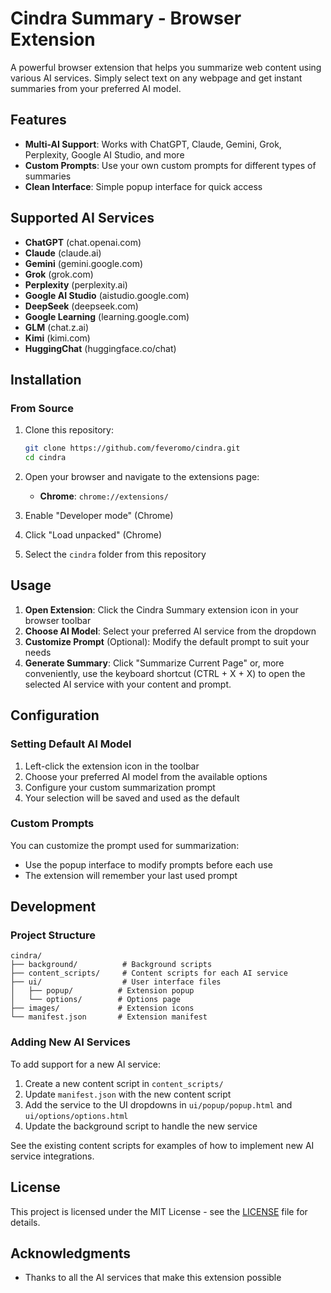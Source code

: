 # Cindra Summary - Browser Extension

A powerful browser extension that helps you summarize web content using various AI services. Simply select text on any webpage and get instant summaries from your preferred AI model.

## Features

- **Multi-AI Support**: Works with ChatGPT, Claude, Gemini, Grok, Perplexity, Google AI Studio, and more
- **Custom Prompts**: Use your own custom prompts for different types of summaries
- **Clean Interface**: Simple popup interface for quick access

## Supported AI Services

- **ChatGPT** (chat.openai.com)
- **Claude** (claude.ai)
- **Gemini** (gemini.google.com)
- **Grok** (grok.com)
- **Perplexity** (perplexity.ai)
- **Google AI Studio** (aistudio.google.com)
- **DeepSeek** (deepseek.com)
- **Google Learning** (learning.google.com)
- **GLM** (chat.z.ai)
- **Kimi** (kimi.com)
- **HuggingChat** (huggingface.co/chat)

## Installation

### From Source

1. Clone this repository:
   ```bash
   git clone https://github.com/feveromo/cindra.git
   cd cindra
   ```

2. Open your browser and navigate to the extensions page:
   - **Chrome**: `chrome://extensions/`

3. Enable "Developer mode" (Chrome)

4. Click "Load unpacked" (Chrome)

5. Select the `cindra` folder from this repository

## Usage

1. **Open Extension**: Click the Cindra Summary extension icon in your browser toolbar
2. **Choose AI Model**: Select your preferred AI service from the dropdown
3. **Customize Prompt** (Optional): Modify the default prompt to suit your needs
4. **Generate Summary**: Click "Summarize Current Page" or, more conveniently, use the keyboard shortcut (CTRL + X + X) to open the selected AI service with your content and prompt.

## Configuration

### Setting Default AI Model

1. Left-click the extension icon in the toolbar
2. Choose your preferred AI model from the available options
3. Configure your custom summarization prompt
4. Your selection will be saved and used as the default

### Custom Prompts

You can customize the prompt used for summarization:
- Use the popup interface to modify prompts before each use
- The extension will remember your last used prompt

## Development

### Project Structure

```
cindra/
├── background/          # Background scripts
├── content_scripts/     # Content scripts for each AI service
├── ui/                  # User interface files
│   ├── popup/          # Extension popup
│   └── options/        # Options page
├── images/             # Extension icons
└── manifest.json       # Extension manifest
```

### Adding New AI Services

To add support for a new AI service:

1. Create a new content script in `content_scripts/`
2. Update `manifest.json` with the new content script
3. Add the service to the UI dropdowns in `ui/popup/popup.html` and `ui/options/options.html`
4. Update the background script to handle the new service

See the existing content scripts for examples of how to implement new AI service integrations.

## License

This project is licensed under the MIT License - see the [LICENSE](LICENSE) file for details.

## Acknowledgments

- Thanks to all the AI services that make this extension possible
